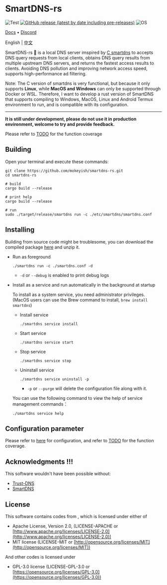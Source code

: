 # SmartDNS-rs

![Test](https://github.com/mokeyish/smartdns-rs/actions/workflows/test.yml/badge.svg?branch=main)
[![GitHub release (latest by date including pre-releases)](https://img.shields.io/github/v/release/mokeyish/smartdns-rs?display_name=tag&include_prereleases)](https://github.com/mokeyish/smartdns-rs/releases)
![OS](https://img.shields.io/badge/os-Windows%20%7C%20MacOS%20%7C%20Linux-blue)

[Docs](https://pymumu.github.io/smartdns/en/) • [Discord](https://discord.gg/SDhQSA72)

English | [中文](https://github.com/mokeyish/smartdns-rs/blob/main/README_zh-CN.md)

SmartDNS-rs 🐋 is a local DNS server imspired by [C smartdns](https://github.com/pymumu/smartdns) to accepts DNS query requests from local clients, obtains DNS query results from multiple upstream DNS servers, and returns the fastest access results to clients.
Avoiding DNS pollution and improving network access speed, supports high-performance ad filtering.

Note: The C version of smartdns is very functional, but because it only supports **Linux**, while **MacOS and Windows** can only be supported through Docker or WSL. Therefore, I want to develop a rust version of SmartDNS that supports compiling to Windows, MacOS, Linux and Android Termux environment to run, and is compatible with its configuration.

---

**It is still under development, please do not use it in production environment, welcome to try and provide feedback.**

Please refer to [TODO](https://github.com/mokeyish/smartdns-rs/blob/main/TODO.md) for the function coverage

## Building

Open your terminal and execute these commands:

```shell
git clone https://github.com/mokeyish/smartdns-rs.git
cd smartdns-rs

# build
cargo build --release

# print help
cargo build --release

# run
sudo ./target/release/smartdns run -c ./etc/smartdns/smartdns.conf
```

## Installing

Building from source code might be troublesome, you can download the compiled package [here](https://github.com/mokeyish/smartdns-rs/releases) and unzip it.

- Run as foreground

  ```shell
  ./smartdns run -c ./smartdns.conf -d
  ```

  - `-d` or `--debug` is enabled to print debug logs 

- Install as a service and run automatically in the background at startup

  To install as a system service, you need administrator privileges. (MacOS users can use the Brew command to install, `brew install smartdns`) 

  - Install service

    ```shell
    ./smartdns service install
    ```

  - Start service

    ```shell
    ./smartdns service start
    ```

  - Stop service

    ```shell
    ./smartdns service stop
    ```

  - Uninstall service

    ```shell
    ./smartdns service uninstall -p
    ```

    - `-p` or `--purge` will delete the configuration file along with it.

  You can use the following command to view the help of service management commands：

  ```shell'
  ./smartdns service help
  ```

## Configuration parameter

Please refer to [here](https://github.com/pymumu/smartdns/blob/doc/en/docs/configuration.md) for configuration, and refer to [TODO](https://github.com/mokeyish/smartdns-rs/blob/main/TODO.md) for the function coverage.

## Acknowledgments !!!

This software wouldn't have been possible without:

- [Trust-DNS](https://github.com/bluejekyll/trust-dns)
- [SmartDNS](https://github.com/pymumu/smartdns)

## License

This software contains codes from [](https://github.com/bluejekyll/trust-dns), which is licensed under either of

- Apache License, Version 2.0, (LICENSE-APACHE or [http://www.apache.org/licenses/LICENSE-2.0](http://www.apache.org/licenses/LICENSE-2.0))
- MIT license (LICENSE-MIT or [http://opensource.org/licenses/MIT](http://opensource.org/licenses/MIT))

And other codes is licensed under

- GPL-3.0 license (LICENSE-GPL-3.0 or [https://opensource.org/licenses/GPL-3.0](https://opensource.org/licenses/GPL-3.0))

